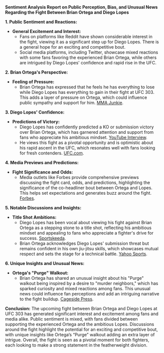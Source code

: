 **Sentiment Analysis Report on Public Perception, Bias, and Unusual News Regarding the Fight Between Brian Ortega and Diego Lopes**

**1. Public Sentiment and Reactions:**
- **General Excitement and Interest:**
  - Fans on platforms like Reddit have shown considerable interest in the fight, viewing it as a significant step up for Diego Lopes. There is a general hope for an exciting and competitive bout.
  - Social media platforms, including Twitter, showcase mixed reactions with some fans favoring the experienced Brian Ortega, while others are intrigued by Diego Lopes' confidence and rapid rise in the UFC.

**2. Brian Ortega's Perspective:**
- **Feeling of Pressure:**
  - Brian Ortega has expressed that he feels he has everything to lose while Diego Lopes has everything to gain in their fight at UFC 303. This adds a layer of pressure on Ortega, which could influence public sympathy and support for him. [MMA Junkie](https://mmajunkie.usatoday.com/2024/06/ufc-303-brian-ortega-not-much-upside-beating-diego-lopes-co-main-event).

**3. Diego Lopes' Confidence:**
- **Predictions of Victory:**
  - Diego Lopes has confidently predicted a KO or submission victory over Brian Ortega, which has garnered attention and support from fans who appreciate his ambitious mindset. [YouTube Interview](https://www.youtube.com/watch?v=JbMGi95PKIw).
  - He views this fight as a pivotal opportunity and is optimistic about his rapid ascent in the UFC, which resonates well with fans looking for fresh contenders. [UFC.com](https://www.ufc.com/news/diego-lopes-always-rises-to-the-occasion-ufc-303).

**4. Media Previews and Predictions:**
- **Fight Significance and Odds:**
  - Media outlets like Forbes provide comprehensive previews discussing the fight card, odds, and predictions, highlighting the significance of the co-headliner bout between Ortega and Lopes. This helps set expectations and generates buzz around the fight. [Forbes](https://www.forbes.com/sites/trentreinsmith/2024/06/26/ufc-303-fight-card-preview-odds--predictions-ortega-vs-lopes/).

**5. Notable Discussions and Insights:**
- **Title Shot Ambitions:**
  - Diego Lopes has been vocal about viewing his fight against Brian Ortega as a stepping stone to a title shot, reflecting his ambitious mindset and appealing to fans who appreciate a fighter's drive for success. [Sportskeeda](https://www.sportskeeda.com/mma/news-diego-lopes-gives-instant-reaction-ufc-303-fight-announcement-says-brian-ortega-stepping-stone-title-shot).
  - Brian Ortega acknowledges Diego Lopes' submission threat but remains confident in his own jiu-jitsu skills, which showcases mutual respect and sets the stage for a technical battle. [Yahoo Sports](https://au.sports.yahoo.com/brian-ortega-ufc-303-diego-193050834.html).

**6. Unique Insights and Unusual News:**
- **Ortega's "Purge" Walkout:**
  - Brian Ortega has shared an unusual insight about his "Purge" walkout being inspired by a desire to "murder neighbors," which has sparked curiosity and mixed reactions among fans. This unusual news could influence fan perceptions and add an intriguing narrative to the fight buildup. [Cageside Press](https://cagesidepress.com/2024/06/26/brian-ortega-reveals-purge-walkout-inspired-murder-neighbors/).

**Conclusion:**
The upcoming fight between Brian Ortega and Diego Lopes at UFC 303 has generated significant interest and excitement among fans and media alike. Public sentiment is mixed, with fans divided between supporting the experienced Ortega and the ambitious Lopes. Discussions around the fight highlight the potential for an exciting and competitive bout, with unique insights like Ortega’s “Purge” walkout adding an extra layer of intrigue. Overall, the fight is seen as a pivotal moment for both fighters, each looking to make a strong statement in the featherweight division.